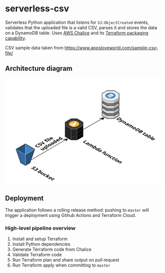 # serverless-csv

Serverless Python application that listens for `S3:ObjectCreated` events, validates that the uploaded file is a valid CSV, parses it and stores the data on a DynamoDB table. Uses [AWS Chalice](aws.github.io/chalice/) and its [Terraform packaging capability](https://aws.github.io/chalice/topics/tf.html).

CSV sample data taken from https://www.appsloveworld.com/sample-csv-file/

## Architecture diagram

![Architecture diagram](./docs/diagram.png)

## Deployment

The application follows a rolling release method: pushing to `master` will trigger a deployment using Github Actions and Terraform Cloud.

### High-level pipeline overview

1. Install and setup Terraform
1. Install Python dependencies
1. Generate Terraform code from Chalice
1. Validate Terraform code
1. Run Terraform plan and share output on pull request
1. Run Terraform apply when committing to `master`